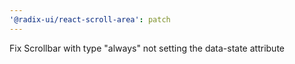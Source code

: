 ```yaml
---
'@radix-ui/react-scroll-area': patch
---
```


Fix Scrollbar with type "always" not setting the data-state attribute
